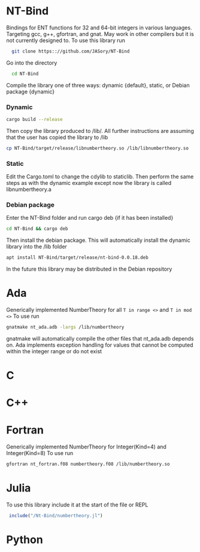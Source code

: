 # NT-Bind
Bindings for ENT functions for 32 and 64-bit integers in various languages. Targeting gcc, g++, gfortran, and gnat. May work in other compilers but it is not currently designed to. To use this library run 
```bash
  git clone https:://github.com/JASory/NT-Bind
```
Go into the directory
```bash
  cd NT-Bind
```  
Compile the library one of three ways: dynamic {default}, static, or Debian package {dynamic}

### Dynamic 
```bash
cargo build --release
```
Then copy the library produced to /lib/. All further instructions are assuming that the user has copied the library to /lib
```bash
cp NT-Bind/target/release/libnumbertheory.so /lib/libnumbertheory.so
```
### Static
Edit the Cargo.toml to change the cdylib to staticlib. Then perform the same steps as with the dynamic example except now the library is called libnumbertheory.a

### Debian package
Enter the NT-Bind folder and run cargo deb {if it has been installed}
```bash
cd NT-Bind && cargo deb 
```
Then install the debian package. This will automatically install the dynamic library into the /lib folder
```bash
apt install NT-Bind/target/release/nt-bind-0.0.18.deb
```
In the future this library may be distributed in the Debian repository

# Ada
   Generically implemented NumberTheory for all `T in range <>` and `T in mod <>`
   To use run 
   ```bash
   gnatmake nt_ada.adb -largs /lib/numbertheory
   ```
  gnatmake will automatically compile the other files that nt_ada.adb depends on. 
  Ada implements exception handling for values that cannot be computed within the integer range or do not exist
# C

# C++

# Fortran
 Generically implemented NumberTheory for Integer(Kind=4) and Integer(Kind=8)
 To use run 
 ```bash
 gfortran nt_fortran.f08 numbertheory.f08 /lib/numbertheory.so
 ```
# Julia
To use this library include it at the start of the file or REPL
``` julia
 include("/Nt-Bind/numbertheory.jl")
```
# Python
